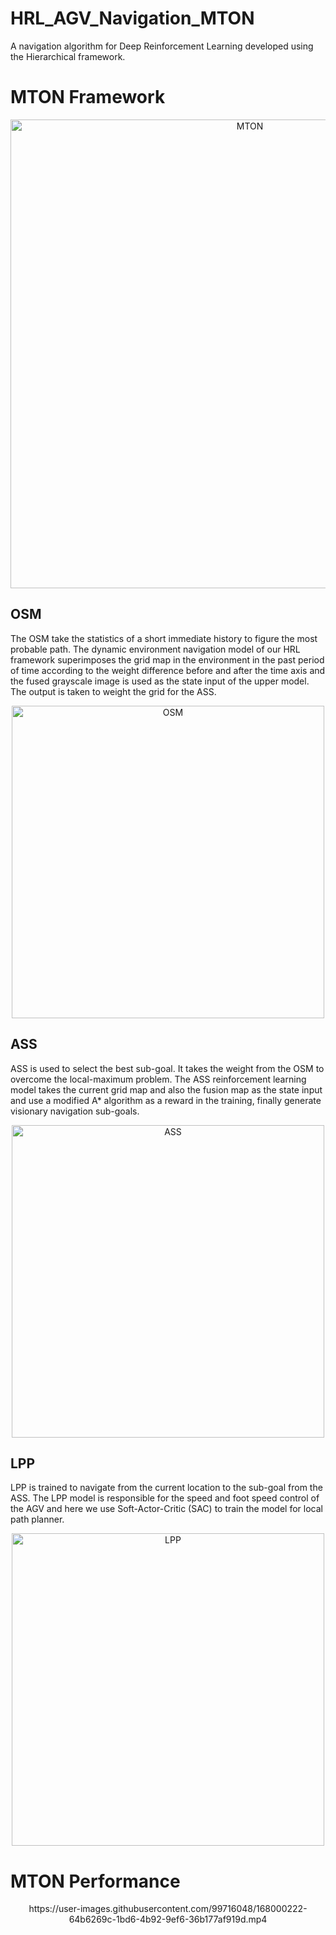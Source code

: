 # HRL_AGV_Navigation_MTON
A navigation algorithm for Deep Reinforcement Learning developed using the Hierarchical framework.

# MTON Framework
<div style="text-align: center">
<img src="https://user-images.githubusercontent.com/99716048/167999878-f1f41c1e-9cce-47dc-9e83-ff74dc5c0e2b.png" width=750 alt="MTON"/>
</div>

## OSM
The OSM take the statistics of a short immediate history to figure the most  probable path. The dynamic environment navigation model of our HRL framework superimposes the grid map in the environment in the past period of time according to the weight difference before and after the time axis and the fused grayscale image is used as the state input of the upper model. The output is taken to weight the grid for the ASS.

<div style="text-align: center">
<img src="https://user-images.githubusercontent.com/99716048/168080440-4b799e07-599f-42cb-96fa-d0a5cdb6da51.png" width=500 alt="OSM"/>
</div>

## ASS
ASS is used to select the best sub-goal. It takes the weight from the OSM to overcome the local-maximum problem. The ASS reinforcement learning model takes the current grid map and also the fusion map as the state input and use a modified A* algorithm as a reward in the training, finally generate visionary navigation sub-goals.  

<div style="text-align: center">
<img src="https://user-images.githubusercontent.com/99716048/168080473-c83a921b-ff78-4067-bef0-0d1c7427a373.png" width=500 alt="ASS"/>
</div>

## LPP
LPP is trained to navigate from the current location to the sub-goal from the ASS. The LPP model is responsible for the speed and foot speed control of the AGV and here we use Soft-Actor-Critic (SAC) to train the model for local path planner.  

<div style="text-align: center">
<img src="https://user-images.githubusercontent.com/99716048/168080523-57cb01f9-6bb6-4680-bf4a-a6ebeb268d18.png" width=500 alt="LPP"/>
</div>

# MTON Performance
<div style="text-align: center">
https://user-images.githubusercontent.com/99716048/168000222-64b6269c-1bd6-4b92-9ef6-36b177af919d.mp4
</div>
